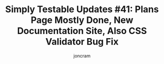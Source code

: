 ---
title: "Simply Testable Updates #41: Plans Page Mostly Done, New Documentation Site, Also CSS Validator Bug Fix"
short_title: "Simply Testable Updates #41: Plans Page Mostly Done, New Documentation"
author: joncram
newsletter_meta:
    issue_number: 41st
    url: https://us5.campaign-archive2.com/?u=ac75e33d993d2b502e333ddd0&amp;id=4dc68861e2
    closing_sentence: Expect the next newsletter a week from now on June 5.
    highlights:
        - Pricing and plans page mostly done
        - New documentation site (featuring cookie policy, privacy policy, terms of use)
        - New contact email address
        - Navigation and footer changes soon to be released
        - CSS validation bug fixed
---